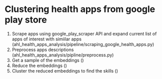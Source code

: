 
# Clustering health apps from google play store 

1. Scrape apps using google_play_scraper API and expand current list of apps of interest with simiilar apps (ahl_health_apps_analysis/pipeline/scraping_google_health_apps.py)
2. Preprocess apps descriptions (ahl_health_apps_analysis/pipline/preprocess.py) 
3. Get a sample of the embeddings ()
4. Reduce the embeddings ()
5. Cluster the reduced embeddings to find the skills ()